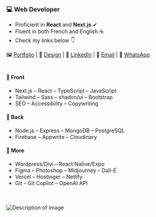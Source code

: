 ### 💻 Web Developer
- Proficient in **React** and **Next.js** ✔
- Fluent in both French and English ☕
- Check my links below 👇

<div>
    🖼 <a href="https://devfrank.vercel.app">Portfolio</a> |
    🎨 <a href="https://drive.google.com/drive/folders/1_jEA6j9e31_xdi-JC7eDePDzfVrCYlEe">Design</a> |
    👔 <a href="https://www.linkedin.com/in/frankdev">LinkedIn</a> |
    📧 <a href="mailto:franck.vukelic@gmail.com">Email</a> |
    💬 <a href="https://api.whatsapp.com/send?phone=33779134587">WhatsApp</a>
</div><br/>

#### 📁 Front 
- Next.js – React – TypeScript – JavaScript
- Tailwind – Sass – shadcn/ui – Bootstrap
- SEO – Accessibility – Copywriting

#### 📁 Back
- Node.js – Express – MongoDB – PostgreSQL
- Firebase – Appwrite – Cloudinary

#### 📁 More
- Wordpress/Divi – React Native/Expo
- Figma – Photoshop – Midjourney – Dall-E
- Vercel – Hostinger – Netlify
- Git – Git Copliot – OpenAI API 

<br/><br/><img src="https://images-wixmp-ed30a86b8c4ca887773594c2.wixmp.com/f/d0977030-9a93-4911-8a32-ccb6965fe879/dfcccgk-79140f72-a3d7-4240-b6b8-1e2c7a1458c0.png/v1/fill/w_1280,h_1280/goku_dev_by_d4nijerez_dfcccgk-fullview.png?token=eyJ0eXAiOiJKV1QiLCJhbGciOiJIUzI1NiJ9.eyJzdWIiOiJ1cm46YXBwOjdlMGQxODg5ODIyNjQzNzNhNWYwZDQxNWVhMGQyNmUwIiwiaXNzIjoidXJuOmFwcDo3ZTBkMTg4OTgyMjY0MzczYTVmMGQ0MTVlYTBkMjZlMCIsIm9iaiI6W1t7ImhlaWdodCI6Ijw9MTI4MCIsInBhdGgiOiJcL2ZcL2QwOTc3MDMwLTlhOTMtNDkxMS04YTMyLWNjYjY5NjVmZTg3OVwvZGZjY2Nnay03OTE0MGY3Mi1hM2Q3LTQyNDAtYjZiOC0xZTJjN2ExNDU4YzAucG5nIiwid2lkdGgiOiI8PTEyODAifV1dLCJhdWQiOlsidXJuOnNlcnZpY2U6aW1hZ2Uub3BlcmF0aW9ucyJdfQ.tbG5jiWuDm45Z4ryuKo1yzCkajLnhZYGetIBbsesKD4" alt="Description of image"/>

